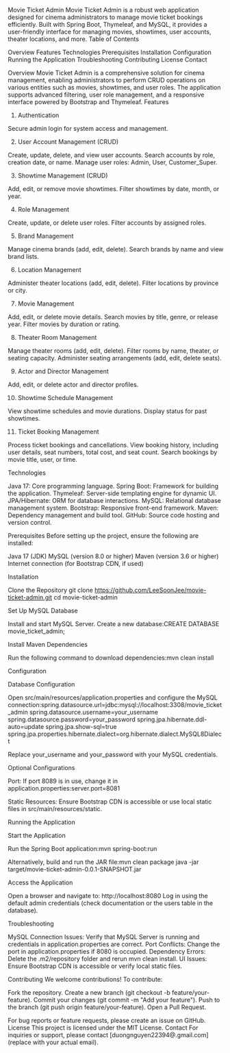Movie Ticket Admin
Movie Ticket Admin is a robust web application designed for cinema administrators to manage movie ticket bookings efficiently. Built with Spring Boot, Thymeleaf, and MySQL, it provides a user-friendly interface for managing movies, showtimes, user accounts, theater locations, and more.
Table of Contents

Overview
Features
Technologies
Prerequisites
Installation
Configuration
Running the Application
Troubleshooting
Contributing
License
Contact

Overview
Movie Ticket Admin is a comprehensive solution for cinema management, enabling administrators to perform CRUD operations on various entities such as movies, showtimes, and user roles. The application supports advanced filtering, user role management, and a responsive interface powered by Bootstrap and Thymeleaf.
Features
1. Authentication

Secure admin login for system access and management.

2. User Account Management (CRUD)

Create, update, delete, and view user accounts.
Search accounts by role, creation date, or name.
Manage user roles: Admin, User, Customer_Super.

3. Showtime Management (CRUD)

Add, edit, or remove movie showtimes.
Filter showtimes by date, month, or year.

4. Role Management

Create, update, or delete user roles.
Filter accounts by assigned roles.

5. Brand Management

Manage cinema brands (add, edit, delete).
Search brands by name and view brand lists.

6. Location Management

Administer theater locations (add, edit, delete).
Filter locations by province or city.

7. Movie Management

Add, edit, or delete movie details.
Search movies by title, genre, or release year.
Filter movies by duration or rating.

8. Theater Room Management

Manage theater rooms (add, edit, delete).
Filter rooms by name, theater, or seating capacity.
Administer seating arrangements (add, edit, delete seats).

9. Actor and Director Management

Add, edit, or delete actor and director profiles.

10. Showtime Schedule Management

View showtime schedules and movie durations.
Display status for past showtimes.

11. Ticket Booking Management

Process ticket bookings and cancellations.
View booking history, including user details, seat numbers, total cost, and seat count.
Search bookings by movie title, user, or time.

Technologies

Java 17: Core programming language.
Spring Boot: Framework for building the application.
Thymeleaf: Server-side templating engine for dynamic UI.
JPA/Hibernate: ORM for database interactions.
MySQL: Relational database management system.
Bootstrap: Responsive front-end framework.
Maven: Dependency management and build tool.
GitHub: Source code hosting and version control.

Prerequisites
Before setting up the project, ensure the following are installed:

Java 17 (JDK)
MySQL (version 8.0 or higher)
Maven (version 3.6 or higher)
Internet connection (for Bootstrap CDN, if used)

Installation

Clone the Repository
git clone https://github.com/LeeSoonJee/movie-ticket-admin.git
cd movie-ticket-admin


Set Up MySQL Database

Install and start MySQL Server.
Create a new database:CREATE DATABASE movie_ticket_admin;




Install Maven Dependencies

Run the following command to download dependencies:mvn clean install





Configuration

Database Configuration

Open src/main/resources/application.properties and configure the MySQL connection:spring.datasource.url=jdbc:mysql://localhost:3308/movie_ticket_admin
spring.datasource.username=your_username
spring.datasource.password=your_password
spring.jpa.hibernate.ddl-auto=update
spring.jpa.show-sql=true
spring.jpa.properties.hibernate.dialect=org.hibernate.dialect.MySQL8Dialect


Replace your_username and your_password with your MySQL credentials.


Optional Configurations

Port: If port 8089 is in use, change it in application.properties:server.port=8081


Static Resources: Ensure Bootstrap CDN is accessible or use local static files in src/main/resources/static.



Running the Application

Start the Application

Run the Spring Boot application:mvn spring-boot:run


Alternatively, build and run the JAR file:mvn clean package
java -jar target/movie-ticket-admin-0.0.1-SNAPSHOT.jar




Access the Application

Open a browser and navigate to: http://localhost:8080
Log in using the default admin credentials (check documentation or the users table in the database).



Troubleshooting

MySQL Connection Issues: Verify that MySQL Server is running and credentials in application.properties are correct.
Port Conflicts: Change the port in application.properties if 8080 is occupied.
Dependency Errors: Delete the .m2/repository folder and rerun mvn clean install.
UI Issues: Ensure Bootstrap CDN is accessible or verify local static files.

Contributing
We welcome contributions! To contribute:

Fork the repository.
Create a new branch (git checkout -b feature/your-feature).
Commit your changes (git commit -m "Add your feature").
Push to the branch (git push origin feature/your-feature).
Open a Pull Request.

For bug reports or feature requests, please create an issue on GitHub.
License
This project is licensed under the MIT License.
Contact
For inquiries or support, please contact [duongnguyen22394@.gmail.com] (replace with your actual email).
